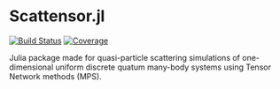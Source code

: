 # Scattensor.jl

[![Build Status](https://github.com/mormatti/Scattensor.jl/actions/workflows/CI.yml/badge.svg?branch=main)](https://github.com/mormatti/Scattensor.jl/actions/workflows/CI.yml?query=branch%3Amain)
[![Coverage](https://codecov.io/gh/mormatti/Scattensor.jl/branch/main/graph/badge.svg)](https://codecov.io/gh/mormatti/Scattensor.jl)

Julia package made for quasi-particle scattering simulations of one-dimensional 
uniform discrete quatum many-body systems using Tensor Network methods (MPS).